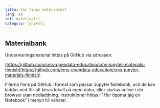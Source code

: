 ```yaml
---
title: Var finns materialet?
lang: se
ref: materiaalit
category: lyhyesti
---
```


## Materialbank

Undervisningsmaterial hittas på GitHub via adressen:

[https://github.com/cms-opendata-education/cms-jupyter-materials-finnish](https://github.com/cms-opendata-education/cms-jupyter-materials-finnish)

Filerna finns på GitHub i format som passar Jupyter Notebook, och de kan laddas ned för att köras lokalt på egen dator, eller startas online i din browser utan nedladdning. Instruktioner hittas i "Hur öppnar jag en Notebook" i menyn till vänster.
